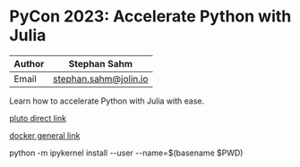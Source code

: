 # PyCon 2023: Accelerate Python with Julia

| Author | Stephan Sahm |
| ------ | ------------ |
| Email  | stephan.sahm@jolin.io |


Learn how to accelerate Python with Julia with ease.


[pluto direct link](https://mybinder.org/v2/gh/jolin-io/workshop-accelerate-Python-with-Julia/main?urlpath=pluto/open?path=/home/jovyan/02introduction-pluto.jl)

[docker general link](https://mybinder.org/v2/gh/jolin-io/workshop-accelerate-Python-with-Julia/)


python -m ipykernel install --user --name=$(basename $PWD)